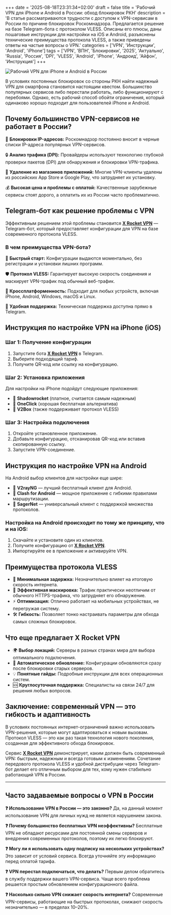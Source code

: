 +++
date = '2025-08-18T23:31:34+02:00'
draft = false
title = 'Рабочий VPN для iPhone и Android в России: обход блокировок РКН'
description = 'В статье рассматриваются трудности с доступом к VPN-сервисам в России по причине блокировок Роскомнадзора. Предлагается решение на базе Telegram-бота с протоколом VLESS. Описаны его плюсы, даны пошаговые инструкции для настройки на iOS и Android, разъяснены технические преимущества протокола VLESS, а также приведены ответы на частые вопросы о VPN.'
categories = ['VPN', 'Инструкции', 'Android', 'iPhone']
tags = ['VPN', 'ВПН', 'Блокировки', '2025', 'Актуально', 'Russia', 'Россия', 'DPI', 'VLESS', 'Android', 'iPhone', 'Андроид', 'Айфон', 'Инструкция']
+++

![Рабочий VPN для iPhone и Android в России](https://ladyfly-content.fra1.cdn.digitaloceanspaces.com/7DD9C510-686E-4609-8C2C-D2A103920B3B.jpeg)

В условиях постоянных блокировок со стороны РКН найти надежный VPN для смартфона становится настоящим квестом. Большинство популярных сервисов либо перестали работать, либо функционируют с перебоями. Однако, есть рабочий способ обойти ограничения, который одинаково хорошо подходит для пользователей iPhone и Android.

## Почему большинство VPN-сервисов не работает в России?

🚫 **Блокировки IP-адресов:** Роскомнадзор постоянно вносит в черные списки IP-адреса популярных VPN-сервисов.

🔒 **Анализ трафика (DPI):** Провайдеры используют технологию глубокой проверки пакетов (DPI) для обнаружения и блокировки VPN-трафика.

📱 **Удаление из магазинов приложений:** Многие VPN-клиенты удалены из российских App Store и Google Play, что затрудняет их установку.

💰 **Высокая цена и проблемы с оплатой:** Качественные зарубежные сервисы стоят дорого, а оплатить их из России часто проблематично.

## Telegram-бот как решение проблемы с VPN

Эффективным решением этой проблемы становится **[X Rocket VPN](https://t.me/X_Rocket_VPN_bot?start=ref-b-9)** — Telegram-бот, который предоставляет конфигурации для VPN на базе современного протокола VLESS.

### В чем преимущества VPN-бота?

🚀 **Быстрый старт:** Конфигурации выдаются моментально, без регистрации и установки лишних программ.

🛡️ **Протокол VLESS:** Гарантирует высокую скорость соединения и маскирует VPN-трафик под обычный веб-трафик.

📲 **Кроссплатформенность:** Подходит для любых устройств, включая iPhone, Android, Windows, macOS и Linux.

💬 **Удобная поддержка:** Техническая поддержка доступна прямо в Telegram.

## Инструкция по настройке VPN на iPhone (iOS)

### Шаг 1: Получение конфигурации
1. Запустите бота **[X Rocket VPN](https://t.me/X_Rocket_VPN_bot?start=ref-b-9)** в Telegram.
2. Выберите подходящий тариф.
3. Получите QR-код или ссылку на конфигурацию.

### Шаг 2: Установка приложения
Для настройки на iPhone подойдут следующие приложения:

- 📱 **Shadowrocket** (платное, считается самым надежным)
- 📱 **OneClick** (хорошая бесплатная альтернатива)
- 📱 **V2Box** (также поддерживает протокол VLESS)

### Шаг 3: Настройка подключения
1. Откройте установленное приложение.
2. Добавьте конфигурацию, отсканировав QR-код или вставив скопированную ссылку.
3. Запустите VPN-соединение.

## Инструкция по настройке VPN на Android

На Android выбор клиентов для настройки еще шире:

- 📱 **V2rayNG** — лучший бесплатный клиент для Android.
- 📱 **Clash for Android** — мощное приложение с гибкими правилами маршрутизации.
- 📱 **SagerNet** — универсальный клиент с поддержкой множества протоколов.

### Настройка на Android происходит по тому же принципу, что и на iOS:
1. Скачайте и установите один из клиентов.
2. Получите конфигурацию от **[X Rocket VPN](https://t.me/X_Rocket_VPN_bot?start=ref-b-9)**.
3. Импортируйте ее в приложение и активируйте VPN.

## Преимущества протокола VLESS

- 🔧 **Минимальная задержка:** Незначительно влияет на итоговую скорость интернета.
- 🔐 **Эффективная маскировка:** Трафик практически неотличим от обычного HTTPS-трафика, что затрудняет его обнаружение.
- ⚡ **Оптимизация:** Отлично работает на мобильных устройствах, не перегружая систему.
- 🛠️ **Гибкость:** Позволяет тонко настраивать параметры для обхода самых сложных блокировок.

## Что еще предлагает X Rocket VPN

- 🌍 **Выбор локаций:** Серверы в разных странах мира для выбора оптимального подключения.
- 🔄 **Автоматическое обновление:** Конфигурации обновляются сразу после блокировки старых серверов.
- 💡 **Понятные гайды:** Подробные инструкции для всех операционных систем.
- 🆘 **Круглосуточная поддержка:** Специалисты на связи 24/7 для решения любых вопросов.

## Заключение: современный VPN — это гибкость и адаптивность

В условиях постоянных интернет-ограничений важно использовать VPN-решения, которые могут адаптироваться к новым вызовам. Протокол VLESS — это как раз такая технология нового поколения, созданная для эффективного обхода блокировок.

Сервис **[X Rocket VPN](https://t.me/X_Rocket_VPN_bot?start=ref-b-9)** демонстрирует, каким должен быть современный VPN: быстрым, надежным и всегда готовым к изменениям. Сочетание передового протокола VLESS и удобной дистрибуции через Telegram-бот делает его отличным выбором для тех, кому нужен стабильно работающий VPN в России.

---

## Часто задаваемые вопросы о VPN в России

**❓ Использование VPN в России — это законно?**
Да, на данный момент использование VPN для личных нужд не является нарушением закона.

**❓ Почему большинство бесплатных VPN неэффективны?**
Бесплатные VPN не обладают ресурсами для постоянной смены серверов и внедрения современных протоколов, поэтому их легко блокируют.

**❓ Могу ли я использовать одну подписку на нескольких устройствах?**
Это зависит от условий сервиса. Всегда уточняйте эту информацию перед оплатой тарифа.

**❓ VPN перестал подключаться, что делать?**
Первым делом обратитесь в службу поддержки вашего VPN-сервиса. Чаще всего проблема решается простым обновлением конфигурационного файла.

**❓ Насколько сильно VPN снижает скорость интернета?**
Современные VPN-сервисы, работающие на быстрых протоколах, снижают скорость незначительно — в пределах 10–20%.